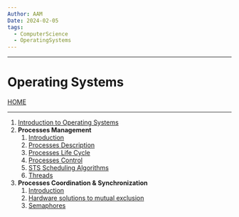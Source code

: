 ```yaml
---
Author: AAM
Date: 2024-02-05
tags:
  - ComputerScience
  - OperatingSystems
---
```


---
# Operating Systems

[HOME](/README.md)

---

1. [Introduction to Operating Systems](data/1_Intro.md)
2. **Processes Management**
	1. [Introduction](data/21_Intro.md)
	2. [Processes Description](data/22_description.md)
	3. [Processes Life Cycle](data/23_life.md)
	4. [Processes Control](data/24_control.md)
	5. [STS Scheduling Algorithms](data/25_scheduling.md)
	6. [Threads](data/26_threads.md)
3. **Processes Coordination & Synchronization**
	1. [Introduction](data/31_intro.md)
	2. [Hardware solutions to mutual exclusion](data/32_HWsolutions.md)
	3. [Semaphores](data/33_semaphores.md)